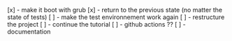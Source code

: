 [x] - make it boot with grub
[x] - return to the previous state (no matter the state of tests)
[ ] - make the test environnement work again
[ ] - restructure the project
[ ] - continue the tutorial
[ ] - github actions ??
[ ] - documentation